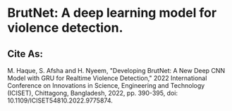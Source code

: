 # BrutNet: A deep learning model for violence detection.
 
## Cite As:
M. Haque, S. Afsha and H. Nyeem, "Developing BrutNet: A New Deep CNN Model with GRU for Realtime Violence Detection," 2022 International Conference on Innovations in Science, Engineering and Technology (ICISET), Chittagong, Bangladesh, 2022, pp. 390-395, doi: 10.1109/ICISET54810.2022.9775874.

